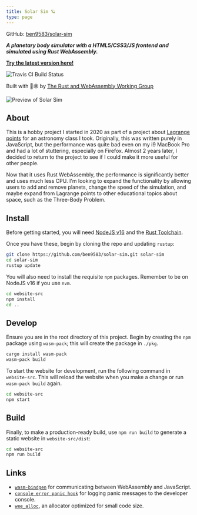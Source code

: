 ```yaml
---
title: Solar Sim 🪐
type: page
---
```


GitHub: [ben9583/solar-sim](https://github.com/ben9583/solar-sim)

***A planetary body simulator with a HTML5/CSS3/JS frontend and simulated using Rust WebAssembly.***

**[Try the latest version here!](https://www.ocf.berkeley.edu/~bplate/solarsim/latest/)**

![Travis CI Build Status](https://app.travis-ci.com/ben9583/solar-sim.svg?token=WtRJ5C3dvCnaJwX6svrD&branch=main)

Built with 🦀🕸 by [The Rust and WebAssembly Working Group](https://rustwasm.github.io/)

![Preview of Solar Sim](https://user-images.githubusercontent.com/16968917/173254046-1da624e7-bbaf-4ad0-be30-27895b9e7ae2.gif)

## About

This is a hobby project I started in 2020 as part of a project about [Lagrange points](https://youtu.be/03I7-etQ6Xc) for an astronomy class I took. Originally, this was written purely in JavaScript, but the performance was quite bad even on my i9 MacBook Pro and had a lot of stuttering, especially on Firefox. Almost 2 years later, I decided to return to the project to see if I could make it more useful for other people.

Now that it uses Rust WebAssembly, the performance is significantly better and uses much less CPU. I'm looking to expand the functionality by allowing users to add and remove planets, change the speed of the simulation, and maybe expand from Lagrange points to other educational topics about space, such as the Three-Body Problem.

## Install

Before getting started, you will need [NodeJS v16](https://nodejs.org/dist/latest-v16.x/) and the [Rust Toolchain](https://www.rust-lang.org/tools/install).

Once you have these, begin by cloning the repo and updating `rustup`:
```sh
git clone https://github.com/ben9583/solar-sim.git solar-sim
cd solar-sim
rustup update
```
You will also need to install the requisite `npm` packages. Remember to be on NodeJS v16 if you use `nvm`.
```sh
cd website-src
npm install
cd ..
```

## Develop

Ensure you are in the root directory of this project. Begin by creating the `npm` package using `wasm-pack`; this will create the package in `./pkg`.
```sh
cargo install wasm-pack
wasm-pack build
```
To start the website for development, run the following command in `website-src`. This will reload the website when you make a change or run `wasm-pack build` again.
```sh
cd website-src
npm start
```

## Build

Finally, to make a production-ready build, use `npm run build` to generate a static website in `website-src/dist`:
```sh
cd website-src
npm run build
```

## Links

* [`wasm-bindgen`](https://github.com/rustwasm/wasm-bindgen) for communicating
  between WebAssembly and JavaScript.
* [`console_error_panic_hook`](https://github.com/rustwasm/console_error_panic_hook)
  for logging panic messages to the developer console.
* [`wee_alloc`](https://github.com/rustwasm/wee_alloc), an allocator optimized
  for small code size.
